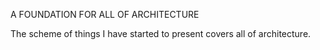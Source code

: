 A FOUNDATION FOR ALL OF ARCHITECTURE

The scheme of things I have started to present covers all of architecture.